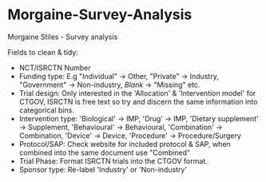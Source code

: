 # Morgaine-Survey-Analysis
Morgaine Stiles - Survey analysis

Fields to clean & tidy:
- NCT/ISRCTN Number
- Funding type: E.g "Individual" -> Other, "Private" -> Industry, "Government" -> Non-industry, *Blank* -> "Missing" etc.
- Trial design: Only interested in the 'Allocation' & 'Intervention model' for CTGOV, ISRCTN is free text so try and discern the same information into categorical bins.
- Intervention type: 'Biological' -> IMP, 'Drug' -> IMP, 'Dietary supplement' -> Supplement, 'Behavioural' -> Behavioural, 'Combination' -> Combination, 'Device' -> Device, 'Procedure' -> Procedure/Surgery
- Protocol/SAP: Check website for included protocol & SAP, when combined into the same document use "Combined"
- Trial Phase: Format ISRCTN trials into the CTGOV format.
- Sponsor type: Re-label 'Industry' or 'Non-industry'
